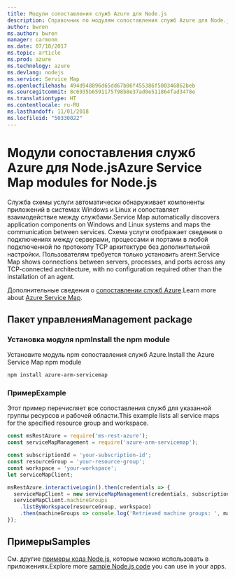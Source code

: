 ```yaml
---
title: Модули сопоставления служб Azure для Node.js
description: Справочник по модулям сопоставления служб Azure для Node.js
author: bwren
ms.author: bwren
manager: carmonm
ms.date: 07/18/2017
ms.topic: article
ms.prod: azure
ms.technology: azure
ms.devlang: nodejs
ms.service: Service Map
ms.openlocfilehash: 494d948896d65dd67b06f455386f500346862beb
ms.sourcegitcommit: 8c6935b6591175798b8e37ad0e511864fad3478e
ms.translationtype: HT
ms.contentlocale: ru-RU
ms.lasthandoff: 11/01/2018
ms.locfileid: "50330022"
---
```

# <a name="azure-service-map-modules-for-nodejs"></a><span data-ttu-id="e7175-103">Модули сопоставления служб Azure для Node.js</span><span class="sxs-lookup"><span data-stu-id="e7175-103">Azure Service Map modules for Node.js</span></span>

<span data-ttu-id="e7175-104">Служба схемы услуги автоматически обнаруживает компоненты приложений в системах Windows и Linux и сопоставляет взаимодействие между службами.</span><span class="sxs-lookup"><span data-stu-id="e7175-104">Service Map automatically discovers application components on Windows and Linux systems and maps the communication between services.</span></span> <span data-ttu-id="e7175-105">Схема услуги отображает сведения о подключениях между серверами, процессами и портами в любой подключенной по протоколу TCP архитектуре без дополнительной настройки. Пользователям требуется только установить агент.</span><span class="sxs-lookup"><span data-stu-id="e7175-105">Service Map shows connections between servers, processes, and ports across any TCP-connected architecture, with no configuration required other than the installation of an agent.</span></span>

<span data-ttu-id="e7175-106">Дополнительные сведения о [сопоставлении служб Azure](https://docs.microsoft.com/azure/operations-management-suite/operations-management-suite-service-map).</span><span class="sxs-lookup"><span data-stu-id="e7175-106">Learn more about [Azure Service Map](https://docs.microsoft.com/azure/operations-management-suite/operations-management-suite-service-map).</span></span>

## <a name="management-package"></a><span data-ttu-id="e7175-107">Пакет управления</span><span class="sxs-lookup"><span data-stu-id="e7175-107">Management package</span></span>

### <a name="install-the-npm-module"></a><span data-ttu-id="e7175-108">Установка модуля npm</span><span class="sxs-lookup"><span data-stu-id="e7175-108">Install the npm module</span></span>

<span data-ttu-id="e7175-109">Установите модуль npm сопоставления служб Azure.</span><span class="sxs-lookup"><span data-stu-id="e7175-109">Install the Azure Service Map npm module</span></span>

```bash
npm install azure-arm-servicemap
```

### <a name="example"></a><span data-ttu-id="e7175-110">Пример</span><span class="sxs-lookup"><span data-stu-id="e7175-110">Example</span></span>

<span data-ttu-id="e7175-111">Этот пример перечисляет все сопоставления служб для указанной группы ресурсов и рабочей области.</span><span class="sxs-lookup"><span data-stu-id="e7175-111">This example lists all service maps for the specified resource group and workspace.</span></span>

```javascript
const msRestAzure = require('ms-rest-azure');
const serviceMapManagement = require('azure-arm-servicemap');

const subscriptionId = 'your-subscription-id';
const resourceGroup = 'your-resource-group';
const workspace = 'your-workspace';
let serviceMapClient;

msRestAzure.interactiveLogin().then(credentials => {
  serviceMapClient = new serviceMapManagement(credentials, subscriptionId);
  serviceMapClient.machineGroups
    .listByWorkspace(resourceGroup, workspace)
    .then(machineGroups => console.log('Retrieved machine groups: ', machineGroups));
});
```

## <a name="samples"></a><span data-ttu-id="e7175-112">Примеры</span><span class="sxs-lookup"><span data-stu-id="e7175-112">Samples</span></span>

<span data-ttu-id="e7175-113">См. другие [примеры кода Node.js](https://azure.microsoft.com/resources/samples/?platform=nodejs), которые можно использовать в приложениях.</span><span class="sxs-lookup"><span data-stu-id="e7175-113">Explore more [sample Node.js code](https://azure.microsoft.com/resources/samples/?platform=nodejs) you can use in your apps.</span></span>
